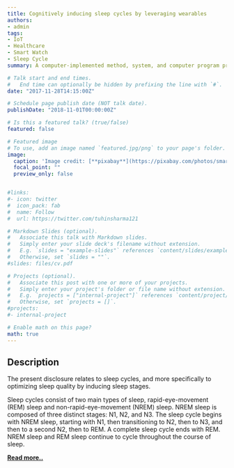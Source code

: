 ```yaml
---
title: Cognitively inducing sleep cycles by leveraging wearables
authors:
- admin
tags:
- IoT
- Healthcare
- Smart Watch
- Sleep Cycle
summary: A computer-implemented method, system, and computer program product to optimize sleep quality by inducing sleep stages.

# Talk start and end times.
#   End time can optionally be hidden by prefixing the line with `#`.
date: "2017-11-28T14:15:00Z"

# Schedule page publish date (NOT talk date).
publishDate: "2018-11-01T00:00:00Z"

# Is this a featured talk? (true/false)
featured: false

# Featured image
# To use, add an image named `featured.jpg/png` to your page's folder. 
image:
  caption: 'Image credit: [**pixabay**](https://pixabay.com/photos/smartwatch-gadget-technology-smart-828786/)'
  focal_point: ""
  preview_only: false


#links:
#- icon: twitter
#  icon_pack: fab
#  name: Follow
#  url: https://twitter.com/tuhinsharma121

# Markdown Slides (optional).
#   Associate this talk with Markdown slides.
#   Simply enter your slide deck's filename without extension.
#   E.g. `slides = "example-slides"` references `content/slides/example-slides.md`.
#   Otherwise, set `slides = ""`.
#slides: files/cv.pdf

# Projects (optional).
#   Associate this post with one or more of your projects.
#   Simply enter your project's folder or file name without extension.
#   E.g. `projects = ["internal-project"]` references `content/project/deep-learning/index.md`.
#   Otherwise, set `projects = []`.
#projects:
#- internal-project

# Enable math on this page?
math: true
---
```


<h2>Description</h2>

The present disclosure relates to sleep cycles, and more specifically to optimizing sleep quality by inducing sleep stages.

Sleep cycles consist of two main types of sleep, rapid-eye-movement (REM) sleep and non-rapid-eye-movement (NREM) sleep. NREM sleep is composed of three distinct stages: N1, N2, and N3. The sleep cycle begins with NREM sleep, starting with N1, then transitioning to N2, then to N3, and then to a second N2, then to REM. A complete sleep cycle ends with REM. NREM sleep and REM sleep continue to cycle throughout the course of sleep.

[<p>**Read more..**</p>](https://patents.google.com/patent/US20190160251A1)
